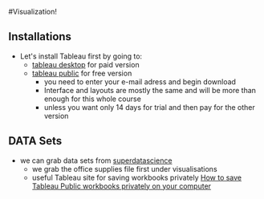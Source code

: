 #Visualization!

## Installations
- Let's install Tableau first by going to: 
    - [tableau desktop](https://www.tableau.com) for paid version
    - [tableau public](https://public.tableau.com/s/) for free version
        - you need to enter your e-mail adress and begin download
        - Interface and layouts are mostly the same and will be more than enough for this whole course
        - unless you want only 14 days for trial and then pay for the other version

## DATA Sets
- we can grab data sets from [superdatascience](https://superdatascience.com/training "data science for beginners")
    - we grab the office supplies file first under visualisations
    - useful Tableau site for saving workbooks privately [How to save Tableau Public workbooks privately on your computer](https://www.olgatsubiks.com/single-post/2017/03/20/How-to-save-Tableau-Public-workbooks-privately-on-your-computer)